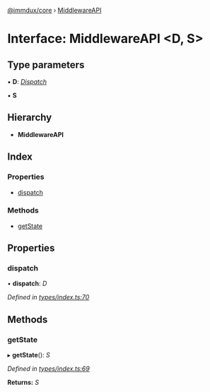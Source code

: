 [@immdux/core](../README.md) › [MiddlewareAPI](middlewareapi.md)

# Interface: MiddlewareAPI <**D, S**>

## Type parameters

▪ **D**: *[Dispatch](dispatch.md)*

▪ **S**

## Hierarchy

* **MiddlewareAPI**

## Index

### Properties

* [dispatch](middlewareapi.md#dispatch)

### Methods

* [getState](middlewareapi.md#getstate)

## Properties

###  dispatch

• **dispatch**: *D*

*Defined in [types/index.ts:70](https://github.com/lukaswelinder/immdux/blob/1b2329f/packages/core/src/types/index.ts#L70)*

## Methods

###  getState

▸ **getState**(): *S*

*Defined in [types/index.ts:69](https://github.com/lukaswelinder/immdux/blob/1b2329f/packages/core/src/types/index.ts#L69)*

**Returns:** *S*
